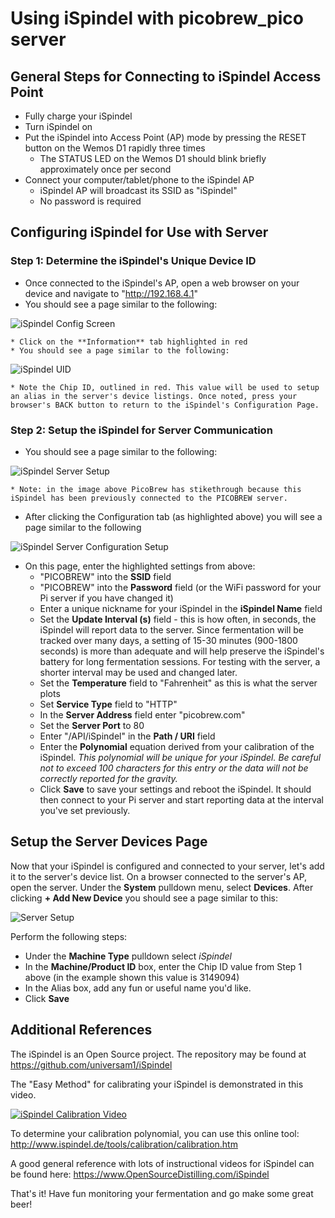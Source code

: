 # Using iSpindel with picobrew_pico server

## General Steps for Connecting to iSpindel Access Point
  * Fully charge your iSpindel
  * Turn iSpindel on
  * Put the iSpindel into Access Point (AP) mode by pressing the RESET button on the Wemos D1 rapidly three times
      * The STATUS LED on the Wemos D1 should blink briefly approximately once per second
  * Connect your computer/tablet/phone to the iSpindel AP
      * iSpindel AP will broadcast its SSID as "iSpindel"
      * No password is required      

## Configuring iSpindel for Use with Server

### Step 1: Determine the iSpindel's Unique Device ID
  * Once connected to the iSpindel's AP, open a web browser on your device and navigate to "http://192.168.4.1"
  * You should see a page similar to the following:

  ![iSpindel Config Screen](/static/support/iSpindel/iSpindel_Info_Page.png)
    
    * Click on the **Information** tab highlighted in red
    * You should see a page similar to the following:
    
  ![iSpindel UID](/static/support/iSpindel/iSpindel_ID.png)

    * Note the Chip ID, outlined in red. This value will be used to setup an alias in the server's device listings. Once noted, press your browser's BACK button to return to the iSpindel's Configuration Page.

### Step 2: Setup the iSpindel for Server Communication
  * You should see a page similar to the following:

  ![iSpindel Server Setup](/static/support/iSpindel/iSpindel_Config.png)

    * Note: in the image above PicoBrew has stikethrough because this iSpindel has been previously connected to the PICOBREW server.

  * After clicking the Configuration tab (as highlighted above) you will see a page similar to the following

  ![iSpindel Server Configuration Setup](/static/support/iSpindel/iSpindel_Config_Details.png)

  * On this page, enter the highlighted settings from above:
      * "PICOBREW" into the **SSID** field
      * "PICOBREW" into the **Password** field (or the WiFi password for your Pi server if you have changed it)
      * Enter a unique nickname for your iSpindel in the **iSpindel Name** field
      * Set the **Update Interval (s)** field - this is how often, in seconds, the iSpindel will report data to the server. Since fermentation will be
      tracked over many days, a setting of 15-30 minutes (900-1800 seconds) is more than adequate and will help preserve the iSpindel's battery for
      long fermentation sessions. For testing with the server, a shorter interval may be used and changed later.
      * Set the **Temperature** field to "Fahrenheit" as this is what the server plots
      * Set **Service Type** field to "HTTP"
      * In the **Server Address** field enter "picobrew.com"
      * Set the **Server Port** to 80
      * Enter "/API/iSpindel" in the **Path / URI** field
      * Enter the **Polynomial** equation derived from your calibration of the iSpindel. *This polynomial will be unique for your iSpindel. Be careful not to exceed 100 characters for this entry or the data will not be correctly reported for the gravity.*
      * Click **Save** to save your settings and reboot the iSpindel. It should then connect to your Pi server and start reporting data at the interval you've set previously.

## Setup the Server Devices Page
Now that your iSpindel is configured and connected to your server, let's add it to the server's device list. On a browser connected to the server's AP, open the server. Under the **System** pulldown menu, select **Devices**. After clicking **+ Add New Device** you should see a page similar to this:

  ![Server Setup](/static/support/iSpindel/Server_Devices.png)

Perform the following steps:
  * Under the **Machine Type** pulldown select *iSpindel*
  * In the **Machine/Product ID** box, enter the Chip ID value from Step 1 above (in the example shown this value is 3149094)
  * In the Alias box, add any fun or useful name you'd like.
  * Click **Save**

## Additional References

The iSpindel is an Open Source project. The repository may be found at https://github.com/universam1/iSpindel

The "Easy Method" for calibrating your iSpindel is demonstrated in this video.

[![iSpindel Calibration Video](http://img.youtube.com/vi/FAQrcyxFG9c/0.jpg)](https://youtu.be/FAQrcyxFG9c)

To determine your calibration polynomial, you can use this online tool: http://www.ispindel.de/tools/calibration/calibration.htm

A good general reference with lots of instructional videos for iSpindel can be found here: https://www.OpenSourceDistilling.com/iSpindel


That's it! Have fun monitoring your fermentation and go make some great beer!
